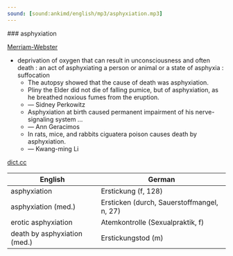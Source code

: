 ```yaml
---
sound: [sound:ankimd/english/mp3/asphyxiation.mp3]
---
```


\### asphyxiation

[Merriam-Webster](https://www.merriam-webster.com/dictionary/asphyxiation)

- deprivation of oxygen that can result in unconsciousness and often death : an act of asphyxiating a person or animal or a state of asphyxia : suffocation
    - The autopsy showed that the cause of death was asphyxiation.
    - Pliny the Elder did not die of falling pumice, but of asphyxiation, as he breathed noxious fumes from the eruption.
    - — Sidney Perkowitz
    - Asphyxiation at birth caused permanent impairment of his nerve-signaling system …
    - — Ann Geracimos
    - In rats, mice, and rabbits ciguatera poison causes death by asphyxiation.
    - — Kwang-ming Li

[dict.cc](https://www.dict.cc/asphyxiation)

| English        | German       |
| -------------- | ------------ |
| asphyxiation | Erstickung (f, 128) |
| asphyxiation (med.) | Ersticken (durch, Sauerstoffmangel, n, 27) |
| erotic asphyxiation <EA> | Atemkontrolle (Sexualpraktik, f) |
| death by asphyxiation (med.) | Erstickungstod (m) |
